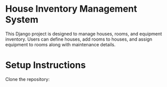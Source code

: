 # House Inventory Management System

This Django project is designed to manage houses, rooms, and equipment inventory. Users can define houses, add rooms to houses, and assign equipment to rooms along with maintenance details.

# Setup Instructions

Clone the repository:

